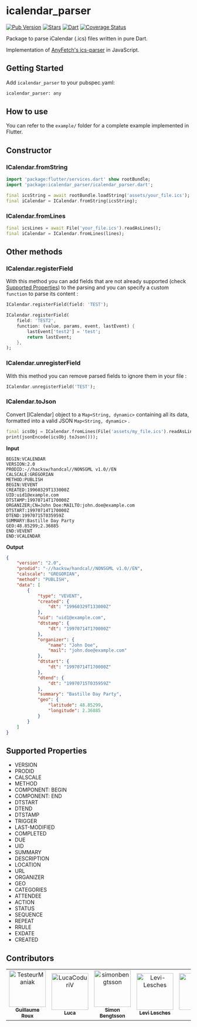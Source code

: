 # icalendar_parser

[![Pub Version](https://img.shields.io/pub/v/icalendar_parser?color=blue&logo=dart)](https://pub.dev/packages/icalendar_parser)
[![Stars](https://img.shields.io/github/stars/TesteurManiak/icalendar_parser)](https://github.com/TesteurManiak/icalendar_parser/stargazers)
[![Dart](https://github.com/TesteurManiak/icalendar_parser/actions/workflows/dart.yml/badge.svg)](https://github.com/TesteurManiak/icalendar_parser/actions/workflows/dart.yml)
[![Coverage Status](https://coveralls.io/repos/github/TesteurManiak/icalendar_parser/badge.svg?branch=main)](https://coveralls.io/github/TesteurManiak/icalendar_parser?branch=main)

Package to parse iCalendar (.ics) files written in pure Dart.

Implementation of [AnyFetch's ics-parser](https://github.com/AnyFetch/ics-parser) in JavaScript.

## Getting Started

Add `icalendar_parser` to your pubspec.yaml:

```bash
icalendar_parser: any
```

## How to use

You can refer to the `example/` folder for a complete example implemented in Flutter.

## Constructor

### ICalendar.fromString

```dart
import 'package:flutter/services.dart' show rootBundle;
import 'package:icalendar_parser/icalendar_parser.dart';

final icsString = await rootBundle.loadString('assets/your_file.ics');
final iCalendar = ICalendar.fromString(icsString);
```

### ICalendar.fromLines

```dart
final icsLines = await File('your_file.ics').readAsLines();
final iCalendar = ICalendar.fromLines(lines);
```

## Other methods

### ICalendar.registerField

With this method you can add fields that are not already supported (check [Supported Properties](#supported-properties)) to the parsing and you can specify a custom `function` to parse its content :

```dart
ICalendar.registerField(field: 'TEST');

ICalendar.registerField(
    field: 'TEST2',
    function: (value, params, event, lastEvent) {
        lastEvent['test2'] = 'test';
        return lastEvent;
    },
);
```

### ICalendar.unregisterField

With this method you can remove parsed fields to ignore them in your file :

```dart
ICalendar.unregisterField('TEST');
```

### ICalendar.toJson

Convert [ICalendar] object to a `Map<String, dynamic>` containing all its data, formatted into a valid JSON `Map<String, dynamic>` .

```dart
final icsObj = ICalendar.fromLines(File('assets/my_file.ics').readAsLinesSync());
print(jsonEncode(icsObj.toJson()));
```

**Input**

```
BEGIN:VCALENDAR
VERSION:2.0
PRODID:-//hacksw/handcal//NONSGML v1.0//EN
CALSCALE:GREGORIAN
METHOD:PUBLISH
BEGIN:VEVENT
CREATED:19960329T133000Z
UID:uid1@example.com
DTSTAMP:19970714T170000Z
ORGANIZER;CN=John Doe:MAILTO:john.doe@example.com
DTSTART:19970714T170000Z
DTEND:19970715T035959Z
SUMMARY:Bastille Day Party
GEO:48.85299;2.36885
END:VEVENT
END:VCALENDAR
```

**Output**

```json
{
    "version": "2.0",
    "prodid": "-//hacksw/handcal//NONSGML v1.0//EN",
    "calscale": "GREGORIAN",
    "method": "PUBLISH",
    "data": [
        {
            "type": "VEVENT",
            "created": {
                "dt": "19960329T133000Z"
            },
            "uid": "uid1@example.com",
            "dtstamp": {
                "dt": "19970714T170000Z"
            },
            "organizer": {
                "name": "John Doe",
                "mail": "john.doe@example.com"
            },
            "dtstart": {
                "dt": "19970714T170000Z"
            },
            "dtend": {
                "dt": "19970715T035959Z"
            },
            "summary": "Bastille Day Party",
            "geo": {
                "latitude": 48.85299,
                "longitude": 2.36885
            }
        }
    ]
}
```

## Supported Properties

-   VERSION
-   PRODID
-   CALSCALE
-   METHOD
-   COMPONENT: BEGIN
-   COMPONENT: END
-   DTSTART
-   DTEND
-   DTSTAMP
-   TRIGGER
-   LAST-MODIFIED
-   COMPLETED
-   DUE
-   UID
-   SUMMARY
-   DESCRIPTION
-   LOCATION
-   URL
-   ORGANIZER
-   GEO
-   CATEGORIES
-   ATTENDEE
-   ACTION
-   STATUS
-   SEQUENCE
-   REPEAT
-   RRULE
-   EXDATE
-   CREATED

## Contributors

<!-- readme: contributors -start -->
<table>
	<tbody>
		<tr>
            <td align="center">
                <a href="https://github.com/TesteurManiak">
                    <img src="https://avatars.githubusercontent.com/u/14369698?v=4" width="100;" alt="TesteurManiak"/>
                    <br />
                    <sub><b>Guillaume Roux</b></sub>
                </a>
            </td>
            <td align="center">
                <a href="https://github.com/LucaCoduriV">
                    <img src="https://avatars.githubusercontent.com/u/43602144?v=4" width="100;" alt="LucaCoduriV"/>
                    <br />
                    <sub><b>Luca</b></sub>
                </a>
            </td>
            <td align="center">
                <a href="https://github.com/simonbengtsson">
                    <img src="https://avatars.githubusercontent.com/u/3586691?v=4" width="100;" alt="simonbengtsson"/>
                    <br />
                    <sub><b>Simon Bengtsson</b></sub>
                </a>
            </td>
            <td align="center">
                <a href="https://github.com/Levi-Lesches">
                    <img src="https://avatars.githubusercontent.com/u/20747538?v=4" width="100;" alt="Levi-Lesches"/>
                    <br />
                    <sub><b>Levi Lesches</b></sub>
                </a>
            </td>
            <td align="center">
                <a href="https://github.com/jjchiw">
                    <img src="https://avatars.githubusercontent.com/u/642319?v=4" width="100;" alt="jjchiw"/>
                    <br />
                    <sub><b>Null</b></sub>
                </a>
            </td>
            <td align="center">
                <a href="https://github.com/stevenboeckmans">
                    <img src="https://avatars.githubusercontent.com/u/10263529?v=4" width="100;" alt="stevenboeckmans"/>
                    <br />
                    <sub><b>Null</b></sub>
                </a>
            </td>
		</tr>
	<tbody>
</table>
<!-- readme: contributors -end -->